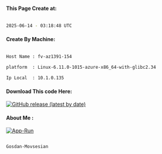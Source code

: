 
   
#### This Page Create at:

```bash

2025-06-14 - 03:18:48 UTC

```

#### Create By Machine:

```bash

Host Name : fv-az1391-154

platform  : Linux-6.11.0-1015-azure-x86_64-with-glibc2.34

Ip Local  : 10.1.0.135

```
#### Download This code Here:

[![GitHub release (latest by date)](https://img.shields.io/github/v/release/Gosdan-Movsesian/Gosdan?style=for-the-badge&label=Download)](https://github.com/Gosdan-Movsesian/Gosdan/releases) 

</p> 

#### About Me :

[![App-Run](https://github.com/Gosdan-Movsesian/Gosdan/actions/workflows/App-Run.yml/badge.svg)](https://github.com/Gosdan-Movsesian/Gosdan/actions/workflows/App-Run.yml)

```bash

Gosdan-Movsesian

```

